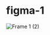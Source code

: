 # figma-1

![Frame 1 (2)](https://github.com/dheerajshrivastva-dev/figma-1/assets/46869372/8dcc866f-1690-4f06-a2c6-c8762adb049e)
